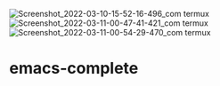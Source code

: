 ![Screenshot_2022-03-10-15-52-16-496_com termux](https://user-images.githubusercontent.com/70370681/164107893-47b6725a-8dae-4473-9a70-b7687d89dc1f.jpg)
![Screenshot_2022-03-11-00-47-41-421_com termux](https://user-images.githubusercontent.com/70370681/164107910-da047882-ef40-486f-9936-76bf8e74f8e7.jpg)
![Screenshot_2022-03-11-00-54-29-470_com termux](https://user-images.githubusercontent.com/70370681/164107937-1ad29c09-eba0-4a94-88ae-3ed07d2a4936.jpg)
# emacs-complete
